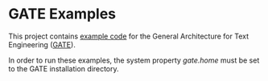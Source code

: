 GATE Examples
=============

This project contains [example code](http://gate.ac.uk/wiki/code-repository/ "GATE Example Code") for the General Architecture for Text Engineering ([GATE](http://gate.ac.uk/ "GATE")).

In order to run these examples, the system property _gate.home_ must be set to the GATE installation directory.
